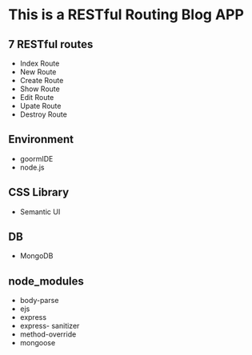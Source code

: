 # This is a RESTful Routing Blog APP

## 7 RESTful routes
 - Index Route
 - New Route
 - Create Route
 - Show Route
 - Edit Route
 - Upate Route
 - Destroy Route

## Environment
 - goormIDE
 - node.js

## CSS Library
 - Semantic UI

## DB
 - MongoDB

## node_modules
 - body-parse
 - ejs
 - express
 - express- sanitizer
 - method-override
 - mongoose
